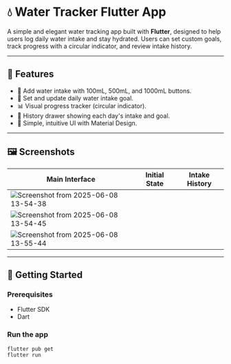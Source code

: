 # 💧 Water Tracker Flutter App

A simple and elegant water tracking app built with **Flutter**, designed to help users log daily water intake and stay hydrated. Users can set custom goals, track progress with a circular indicator, and review intake history.

---

## 📱 Features

- 🚰 Add water intake with 100mL, 500mL, and 1000mL buttons.
- 🎯 Set and update daily water intake goal.
- 📊 Visual progress tracker (circular indicator).
- 📖 History drawer showing each day's intake and goal.
- 🧠 Simple, intuitive UI with Material Design.

---

## 🖼️ Screenshots

| Main Interface | Initial State | Intake History |
|----------------|---------------|----------------------|
| ![Screenshot from 2025-06-08 13-54-38](https://github.com/user-attachments/assets/49cc141b-9854-44e5-9ba9-aadd98b2dfa0) |
| ![Screenshot from 2025-06-08 13-54-45](https://github.com/user-attachments/assets/f670b26f-8564-4b6c-bf17-1c9ccd5bd473) |
| ![Screenshot from 2025-06-08 13-55-44](https://github.com/user-attachments/assets/2fda073f-1cbf-4541-b0e2-f0447b13d18e) |
---

## 🚀 Getting Started

### Prerequisites
- Flutter SDK
- Dart

### Run the app
```bash
flutter pub get
flutter run
